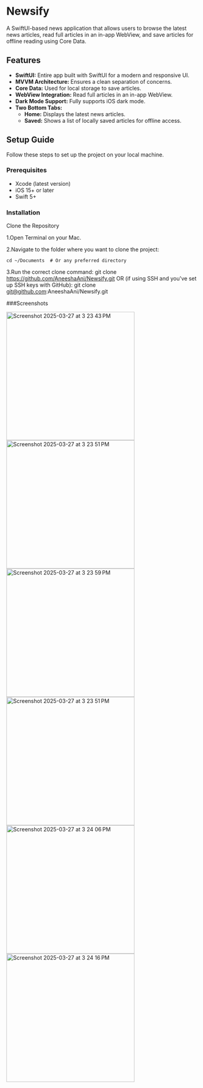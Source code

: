 # Newsify

A SwiftUI-based news application that allows users to browse the latest news articles, read full articles in an in-app WebView, and save articles for offline reading using Core Data.

## Features

- **SwiftUI:** Entire app built with SwiftUI for a modern and responsive UI.
-  **MVVM Architecture:** Ensures a clean separation of concerns.
- **Core Data:** Used for local storage to save articles.
- **WebView Integration:** Read full articles in an in-app WebView.
- **Dark Mode Support:** Fully supports iOS dark mode.
- **Two Bottom Tabs:**
  - **Home:** Displays the latest news articles.
  - **Saved:** Shows a list of locally saved articles for offline access.

## Setup Guide

Follow these steps to set up the project on your local machine.

### Prerequisites

- Xcode (latest version)
- iOS 15+ or later
- Swift 5+

### Installation

Clone the Repository

  1.Open Terminal on your Mac.
  
  2.Navigate to the folder where you want to clone the project:
  
    cd ~/Documents  # Or any preferred directory
  3.Run the correct clone command:
   git clone https://github.com/AneeshaAni/Newsify.git
   OR (if using SSH and you've set up SSH keys with GitHub):
   git clone git@github.com:AneeshaAni/Newsify.git


###Screenshots


<img width="336" alt="Screenshot 2025-03-27 at 3 23 43 PM" src="https://github.com/user-attachments/assets/866d4759-03f2-46d2-8759-7cda87127c91" />

<img width="336" alt="Screenshot 2025-03-27 at 3 23 51 PM" src="https://github.com/user-attachments/assets/ee84cdc4-2e5e-4120-af3e-c693ea63a1dc" />

<img width="336" alt="Screenshot 2025-03-27 at 3 23 59 PM" src="https://github.com/user-attachments/assets/6c330042-196c-4f68-82f4-ce247351d73d" />

<img width="336" alt="Screenshot 2025-03-27 at 3 23 51 PM" src="https://github.com/user-attachments/assets/72338c32-4921-4e55-a3f2-ec4a185e8964" />

<img width="336" alt="Screenshot 2025-03-27 at 3 24 06 PM" src="https://github.com/user-attachments/assets/48234ec9-36a5-41d5-9845-be84a758f945" />

<img width="336" alt="Screenshot 2025-03-27 at 3 24 16 PM" src="https://github.com/user-attachments/assets/54ddec88-5210-443c-88d9-20e3c375a289" />




